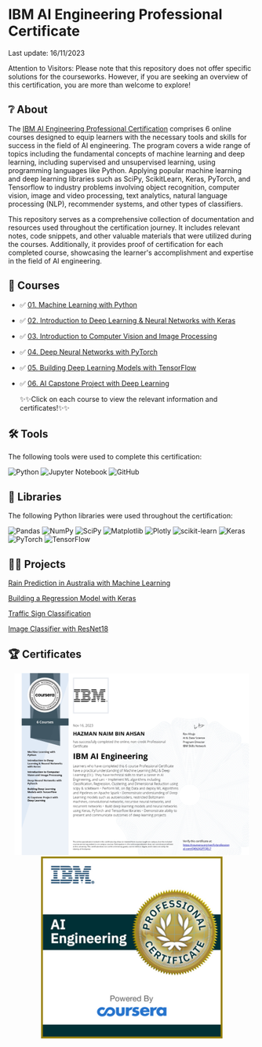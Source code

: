 # IBM AI Engineering Professional Certificate
Last update: 16/11/2023

Attention to Visitors: Please note that this repository does not offer specific solutions for the courseworks. However, if you are seeking an overview of this certification, you are more than welcome to explore!
## ❔ About
The <a href="https://www.coursera.org/professional-certificates/ai-engineer">IBM AI Engineering Professional Certification</a> comprises 6 online courses designed to equip learners with the necessary tools and skills for success in the field of AI engineering. The program covers a wide range of topics including the fundamental concepts of machine learning and deep learning, including supervised and unsupervised learning, using programming languages like Python. Applying popular machine learning and deep learning libraries such as SciPy, ScikitLearn, Keras, PyTorch, and Tensorflow to industry problems involving object recognition, computer vision, image and video processing, text analytics, natural language processing (NLP), recommender systems, and other types of classifiers.

This repository serves as a comprehensive collection of documentation and resources used throughout the certification journey. It includes relevant notes, code snippets, and other valuable materials that were utilized during the courses. Additionally, it provides proof of certification for each completed course, showcasing the learner's accomplishment and expertise in the field of AI engineering.

## 📑 Courses
- ✅ [01. Machine Learning with Python](https://github.com/HazmanNaim/IBM-AI-Engineering-Professional-Certificate/tree/main/01-Machine%20Learning%20with%20Python)
- ✅ [02. Introduction to Deep Learning & Neural Networks with Keras](https://github.com/HazmanNaim/IBM-AI-Engineering-Professional-Certificate/tree/main/02-Introduction%20to%20Deep%20Learning%20with%20Keras)
- ✅ [03. Introduction to Computer Vision and Image Processing](https://github.com/HazmanNaim/IBM-AI-Engineering-Professional-Certificate/tree/main/03-Introduction%20to%20Computer%20Vision%20and%20Image%20Processing)
- ✅ [04. Deep Neural Networks with PyTorch](https://github.com/HazmanNaim/IBM-AI-Engineering-Professional-Certificate/tree/main/04-Deep%20Neural%20Networks%20with%20PyTorch)
- ✅ [05. Building Deep Learning Models with TensorFlow](https://github.com/HazmanNaim/IBM-AI-Engineering-Professional-Certificate/tree/main/05-Building%20Deep%20Learning%20Model%20with%20TensorFlow)
- ✅ [06. AI Capstone Project with Deep Learning](https://github.com/HazmanNaim/IBM-AI-Engineering-Professional-Certificate/tree/main/06-AI%20Capstone%20Project%20with%20Deep%20Learning)

  ✨✨Click on each course to view the relevant information and certificates!✨✨

## 🛠️ Tools
The following tools were used to complete this certification: 

![Python](https://img.shields.io/badge/python-3670A0?style=for-the-badge&logo=python&logoColor=ffdd54)
![Jupyter Notebook](https://img.shields.io/badge/jupyter-%23FA0F00.svg?style=for-the-badge&logo=jupyter&logoColor=white)
![GitHub](https://img.shields.io/badge/github-%23121011.svg?style=for-the-badge&logo=github&logoColor=white)

## 📖 Libraries
The following Python libraries were used throughout the certification:

![Pandas](https://img.shields.io/badge/pandas-%23150458.svg?style=for-the-badge&logo=pandas&logoColor=white)
![NumPy](https://img.shields.io/badge/numpy-%23013243.svg?style=for-the-badge&logo=numpy&logoColor=white)
![SciPy](https://img.shields.io/badge/SciPy-%230C55A5.svg?style=for-the-badge&logo=scipy&logoColor=%white)
![Matplotlib](https://img.shields.io/badge/Matplotlib-%23ffffff.svg?style=for-the-badge&logo=Matplotlib&logoColor=black)
![Plotly](https://img.shields.io/badge/Plotly-%233F4F75.svg?style=for-the-badge&logo=plotly&logoColor=white)
![scikit-learn](https://img.shields.io/badge/scikit--learn-%23F7931E.svg?style=for-the-badge&logo=scikit-learn&logoColor=white)
![Keras](https://img.shields.io/badge/Keras-%23D00000.svg?style=for-the-badge&logo=Keras&logoColor=white)
![PyTorch](https://img.shields.io/badge/PyTorch-%23EE4C2C.svg?style=for-the-badge&logo=PyTorch&logoColor=white)
![TensorFlow](https://img.shields.io/badge/TensorFlow-%23FF6F00.svg?style=for-the-badge&logo=TensorFlow&logoColor=white)

## 👷‍♂️ Projects
[Rain Prediction in Australia with Machine Learning](https://github.com/HazmanNaim/IBM-Data-Science-Professional-Certificate/tree/main/09.Machine%20Learning%20with%20Python/Module%206/ML0101EN_SkillUp_FinalAssignment.ipynb)

[Building a Regression Model with Keras](https://github.com/HazmanNaim/IBM-AI-Engineering-Professional-Certificate/tree/main/02-Introduction%20to%20Deep%20Learning%20with%20Keras/Week%205/Peer_graded_Assignment_Build_a_Regression_Model_in_Keras.ipynb)

[Traffic Sign Classification](https://github.com/HazmanNaim/IBM-AI-Engineering-Professional-Certificate/tree/main/03-Introduction%20to%20Computer%20Vision%20and%20Image%20Processing/Week%206)

[Image Classifier with ResNet18](https://github.com/HazmanNaim/IBM-AI-Engineering-Professional-Certificate/tree/main/06-AI%20Capstone%20Project%20with%20Deep%20Learning/Module%205/AI%20Engineering%20Capstone%20Project.ipynb)

## 🏆 Certificates
<p align="middle">
  <a href="https://www.coursera.org/account/accomplishments/specialization/certificate/QKN2JGPTQEL7"><img src="https://github.com/HazmanNaim/IBM-AI-Engineering-Professional-Certificate/blob/main/Asset/Coursera%20QKN2JGPTQEL7.jpg" height="370"></a>
  <a href="https://www.credly.com/badges/c6d112c8-e9e2-435a-8773-31ed05da69f5"><img src="https://github.com/HazmanNaim/IBM-AI-Engineering-Professional-Certificate/blob/main/Asset/Professional_Certificate-AI_Engineering.png" height="370"></a>
</p>
